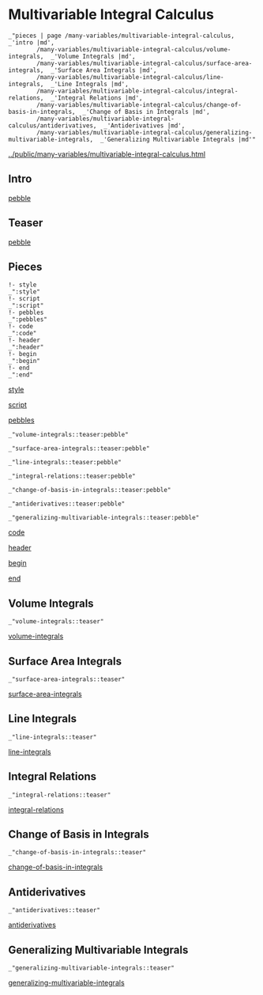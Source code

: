 # Multivariable Integral Calculus

    _"pieces | page /many-variables/multivariable-integral-calculus, _'intro |md',
            /many-variables/multivariable-integral-calculus/volume-integrals,  _'Volume Integrals |md',
            /many-variables/multivariable-integral-calculus/surface-area-integrals,  _'Surface Area Integrals |md',
            /many-variables/multivariable-integral-calculus/line-integrals,  _'Line Integrals |md',
            /many-variables/multivariable-integral-calculus/integral-relations,  _'Integral Relations |md',
            /many-variables/multivariable-integral-calculus/change-of-basis-in-integrals,  _'Change of Basis in Integrals |md',
            /many-variables/multivariable-integral-calculus/antiderivatives,  _'Antiderivatives |md',
            /many-variables/multivariable-integral-calculus/generalizing-multivariable-integrals,  _'Generalizing Multivariable Integrals |md'"

[../public/many-variables/multivariable-integral-calculus.html](# "save:")


## Intro

[pebble]()

## Teaser

[pebble]()

## Pieces

    !- style
    _":style"
    !- script
    _":script"
    !- pebbles
    _":pebbles"
    !- code
    _":code"
    !- header
    _":header"
    !- begin
    _":begin"
    !- end
    _":end"

[style]() 

[script]()

[pebbles]()

    _"volume-integrals::teaser:pebble"

    _"surface-area-integrals::teaser:pebble"

    _"line-integrals::teaser:pebble"

    _"integral-relations::teaser:pebble"

    _"change-of-basis-in-integrals::teaser:pebble"

    _"antiderivatives::teaser:pebble"

    _"generalizing-multivariable-integrals::teaser:pebble"


[code]()



[header]()

[begin]()

[end]()

## Volume Integrals

    _"volume-integrals::teaser"


[volume-integrals](pages/many-variables_multivariable-integral-calculus_volume-integrals.md "load:")

## Surface Area Integrals

    _"surface-area-integrals::teaser"


[surface-area-integrals](pages/many-variables_multivariable-integral-calculus_surface-area-integrals.md "load:")

## Line Integrals

    _"line-integrals::teaser"


[line-integrals](pages/many-variables_multivariable-integral-calculus_line-integrals.md "load:")

## Integral Relations

    _"integral-relations::teaser"


[integral-relations](pages/many-variables_multivariable-integral-calculus_integral-relations.md "load:")

## Change of Basis in Integrals

    _"change-of-basis-in-integrals::teaser"


[change-of-basis-in-integrals](pages/many-variables_multivariable-integral-calculus_change-of-basis-in-integrals.md "load:")

## Antiderivatives

    _"antiderivatives::teaser"


[antiderivatives](pages/many-variables_multivariable-integral-calculus_antiderivatives.md "load:")

## Generalizing Multivariable Integrals

    _"generalizing-multivariable-integrals::teaser"


[generalizing-multivariable-integrals](pages/many-variables_multivariable-integral-calculus_generalizing-multivariable-integrals.md "load:")